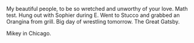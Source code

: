 My beautiful people, to be so wretched and unworthy of your love. Math test. Hung out with Sophier during E. Went to Stucco and grabbed an Orangina from grill. Big day of wrestling tomorrow. The Great Gatsby. 

Mikey in Chicago.